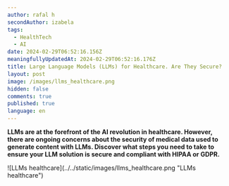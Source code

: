 ```yaml
---
author: rafal h
secondAuthor: izabela
tags:
  - HealthTech
  - AI
date: 2024-02-29T06:52:16.156Z
meaningfullyUpdatedAt: 2024-02-29T06:52:16.176Z
title: Large Language Models (LLMs) for Healthcare. Are They Secure?
layout: post
image: /images/llms_healthcare.png
hidden: false
comments: true
published: true
language: en
---
```

**LLMs are at the forefront of the AI revolution in healthcare. However, there are ongoing concerns about the security of medical data used to generate content with LLMs. Discover what steps you need to take to ensure your LLM solution is secure and compliant with HIPAA or GDPR.**

<div className="image">![LLMs healthcare](../../static/images/llms_healthcare.png "LLMs healthcare")</div>
